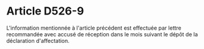 # Article D526-9

L'information mentionnée à l'article précédent est effectuée par lettre recommandée avec accusé de réception dans le mois suivant le dépôt de la déclaration d'affectation.
